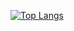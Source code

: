 <p align="center">
 
[![Top Langs](https://github-readme-stats.vercel.app/api/top-langs/?username=RiloArbabillah&layout=compact)](https://github.com/RiloArbabillah)
 
</p>
